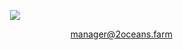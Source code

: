 <p align='center'>
	<picture>
        <img src='https://github.com/user-attachments/assets/94a597c7-cdfb-4c15-84ae-58f7c956339c'>
	</picture>
</p>

<p align='right'>
	<a href='mailto:manager@2oceans.farm'>manager@2oceans.farm</a>
</p>
